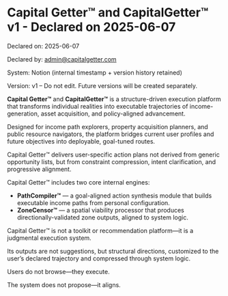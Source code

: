 # Capital Getter™ and CapitalGetter™ v1 - Declared on 2025-06-07

Declared on: 2025-06-07

Declared by: [admin@capitalgetter.com](mailto:admin@capitalgetter.com)

System: Notion (internal timestamp + version history retained)

Version: v1 – Do not edit. Future versions will be created separately.

**Capital Getter™** and **CapitalGetter™** is a structure-driven execution platform that transforms individual realities into executable trajectories of income-generation, asset acquisition, and policy-aligned advancement.

Designed for income path explorers, property acquisition planners, and public resource navigators, the platform bridges current user profiles and future objectives into deployable, goal-tuned routes.

Capital Getter™ delivers user-specific action plans not derived from generic opportunity lists, but from constraint compression, intent clarification, and progressive alignment.

Capital Getter™ includes two core internal engines:

- **PathCompiler™** — a goal-aligned action synthesis module that builds executable income paths from personal configuration.
- **ZoneCensor™** — a spatial viability processor that produces directionally-validated zone outputs, aligned to system logic.

Capital Getter™ is not a toolkit or recommendation platform—it is a judgmental execution system.

Its outputs are not suggestions, but structural directions, customized to the user’s declared trajectory and compressed through system logic.

Users do not browse—they execute.

The system does not propose—it aligns.